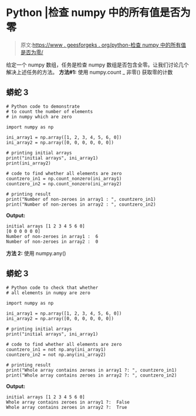 # Python |检查 numpy 中的所有值是否为零

> 原文:[https://www . geesforgeks . org/python-检查 numpy 中的所有值是否为零/](https://www.geeksforgeeks.org/python-check-if-all-values-in-numpy-are-zero/)

给定一个 numpy 数组，任务是检查 numpy 数组是否包含全零。让我们讨论几个解决上述任务的方法。
**方法#1:** 使用 numpy.count _ 非零()
获取零的计数

## 蟒蛇 3

```
# Python code to demonstrate
# to count the number of elements
# in numpy which are zero

import numpy as np

ini_array1 = np.array([1, 2, 3, 4, 5, 6, 0])
ini_array2 = np.array([0, 0, 0, 0, 0, 0])

# printing initial arrays
print("initial arrays", ini_array1)
print(ini_array2)

# code to find whether all elements are zero
countzero_in1 = np.count_nonzero(ini_array1)
countzero_in2 = np.count_nonzero(ini_array2)

# printing result
print("Number of non-zeroes in array1 : ", countzero_in1)
print("Number of non-zeroes in array2 : ", countzero_in2)
```

**Output:** 

```
initial arrays [1 2 3 4 5 6 0]
[0 0 0 0 0 0]
Number of non-zeroes in array1 :  6
Number of non-zeroes in array2 :  0
```

**方法 2:** 使用 numpy.any()

## 蟒蛇 3

```
# Python code to check that whether
# all elements in numpy are zero

import numpy as np

ini_array1 = np.array([1, 2, 3, 4, 5, 6, 0])
ini_array2 = np.array([0, 0, 0, 0, 0, 0])

# printing initial arrays
print("initial arrays", ini_array1)

# code to find whether all elements are zero
countzero_in1 = not np.any(ini_array1)
countzero_in2 = not np.any(ini_array2)

# printing result
print("Whole array contains zeroes in array1 ?: ", countzero_in1)
print("Whole array contains zeroes in array2 ?: ", countzero_in2)
```

**Output:** 

```
initial arrays [1 2 3 4 5 6 0]
Whole array contains zeroes in array1 ?:  False
Whole array contains zeroes in array2 ?:  True
```